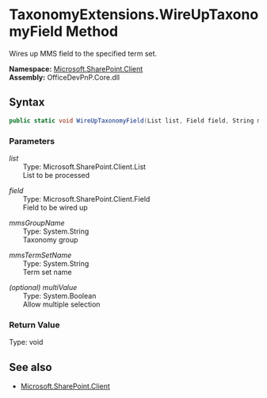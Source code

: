 # TaxonomyExtensions.WireUpTaxonomyField Method  
Wires up MMS field to the specified term set.  

**Namespace:** [Microsoft.SharePoint.Client](Microsoft.SharePoint.Client.md)  
**Assembly:** OfficeDevPnP.Core.dll  
## Syntax
```C#
public static void WireUpTaxonomyField(List list, Field field, String mmsGroupName, String mmsTermSetName, Boolean multiValue)
```
### Parameters
*list*  
&emsp;&emsp;Type: Microsoft.SharePoint.Client.List  
&emsp;&emsp;List to be processed  

*field*  
&emsp;&emsp;Type: Microsoft.SharePoint.Client.Field  
&emsp;&emsp;Field to be wired up  

*mmsGroupName*  
&emsp;&emsp;Type: System.String  
&emsp;&emsp;Taxonomy group  

*mmsTermSetName*  
&emsp;&emsp;Type: System.String  
&emsp;&emsp;Term set name  

*(optional) multiValue*  
&emsp;&emsp;Type: System.Boolean  
&emsp;&emsp;Allow multiple selection  

### Return Value
Type: void  

## See also
- [Microsoft.SharePoint.Client](Microsoft.SharePoint.Client.md)
